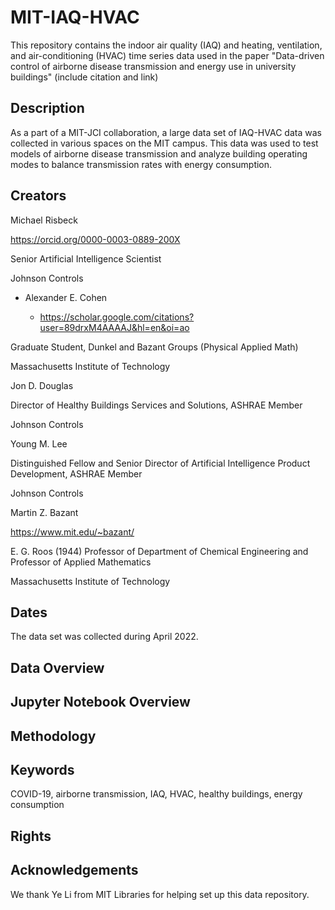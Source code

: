 # MIT-IAQ-HVAC
This repository contains the indoor air quality (IAQ) and heating, ventilation, and air-conditioning (HVAC) time series data used in the paper "Data-driven control of airborne disease transmission and energy use in university buildings" (include citation and link)

## Description
As a part of a MIT-JCI collaboration, a large data set of IAQ-HVAC data was collected in various spaces on the MIT campus. This data was used to test models of airborne disease transmission and analyze building operating modes to balance transmission rates with energy consumption.

## Creators
Michael Risbeck

https://orcid.org/0000-0003-0889-200X

Senior Artificial Intelligence Scientist

Johnson Controls

- Alexander E. Cohen

  - https://scholar.google.com/citations?user=89drxM4AAAAJ&hl=en&oi=ao

Graduate Student, Dunkel and Bazant Groups (Physical Applied Math)

Massachusetts Institute of Technology

Jon D. Douglas

Director of Healthy Buildings Services and Solutions, ASHRAE Member

Johnson Controls

Young M. Lee

Distinguished Fellow and Senior Director of Artificial Intelligence Product Development, ASHRAE Member

Johnson Controls

Martin Z. Bazant

https://www.mit.edu/~bazant/

E. G. Roos (1944) Professor of Department of Chemical Engineering and Professor of Applied Mathematics

Massachusetts Institute of Technology

## Dates
The data set was collected during April 2022.

## Data Overview

## Jupyter Notebook Overview

## Methodology

## Keywords
COVID-19, airborne transmission, IAQ, HVAC, healthy buildings, energy consumption

## Rights

## Acknowledgements
We thank Ye Li from MIT Libraries for helping set up this data repository.
